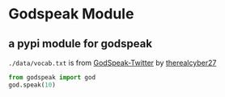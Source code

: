 # Godspeak Module
a pypi module for godspeak 
---


`./data/vocab.txt`
is from <a href="https://github.com/The-Holy-Church-of-Terry-Davis/GodSpeak-Twitter">GodSpeak-Twitter</a> by <a href="https://github.com/therealcyber71">therealcyber27</a>

```python
from godspeak import god
god.speak(10)
```